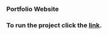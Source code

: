### Portfolio Website

### To run the project click the [link](https://beyzaarslanturk-portfolio.netlify.app).
